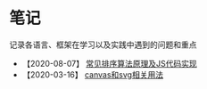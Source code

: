 # 笔记

记录各语言、框架在学习以及实践中遇到的问题和重点

- 【2020-08-07】 [常见排序算法原理及JS代码实现](https://warrenhewitt.github.io/blog/note/algorithm/sort.html)
- 【2020-03-16】 [canvas和svg相关用法](https://warrenhewitt.github.io/blog/note/comprehensive/canvasAndSvg.html)